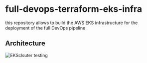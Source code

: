 # full-devops-terraform-eks-infra
this repository allows to build the AWS EKS infrastructure for the deployment of the full DevOps pipeline

## Architecture
![EKSclsuter](img/architecture.png)
testing 
